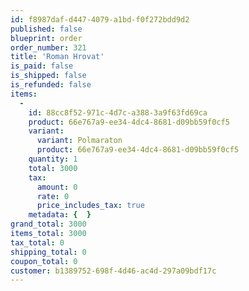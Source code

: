 ```yaml
---
id: f8987daf-d447-4079-a1bd-f0f272bdd9d2
published: false
blueprint: order
order_number: 321
title: 'Roman Hrovat'
is_paid: false
is_shipped: false
is_refunded: false
items:
  -
    id: 88cc8f52-971c-4d7c-a388-3a9f63fd69ca
    product: 66e767a9-ee34-4dc4-8681-d09bb59f0cf5
    variant:
      variant: Polmaraton
      product: 66e767a9-ee34-4dc4-8681-d09bb59f0cf5
    quantity: 1
    total: 3000
    tax:
      amount: 0
      rate: 0
      price_includes_tax: true
    metadata: {  }
grand_total: 3000
items_total: 3000
tax_total: 0
shipping_total: 0
coupon_total: 0
customer: b1389752-698f-4d46-ac4d-297a09bdf17c
---
```

